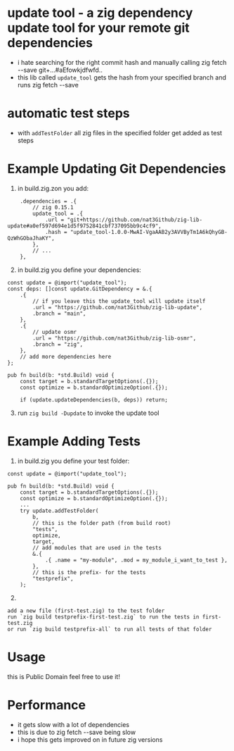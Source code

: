 # update tool - a zig dependency update tool for your remote git dependencies

- i hate searching for the right commit hash and manually calling zig fetch --save git+...#aEfowkjdfwfd..
- this lib called `update_tool` gets the hash from your specified branch and runs zig fetch --save

# automatic test steps

- with `addTestFolder` all zig files in the specified folder get added as test steps

# Example Updating Git Dependencies

1. in build.zig.zon you add:

```zig
    .dependencies = .{
        // zig 0.15.1
        update_tool = .{
            .url = "git+https://github.com/nat3Github/zig-lib-update#a0ef597d694e1d5f9752841cbf737095bb9c4cf9",
            .hash = "update_tool-1.0.0-MwAI-VgaAAB2y3AVVByTm1A6kQhyGB-QzWhGObaJhaKY",
        },
        // ...
    },
```

2. in build.zig you define your dependencies:

```zig
const update = @import("update_tool");
const deps: []const update.GitDependency = &.{
    .{
        // if you leave this the update_tool will update itself
        .url = "https://github.com/nat3Github/zig-lib-update",
        .branch = "main",
    },
    .{
        // update osmr
        .url = "https://github.com/nat3Github/zig-lib-osmr",
        .branch = "zig",
    },
    // add more dependencies here
};

pub fn build(b: *std.Build) void {
    const target = b.standardTargetOptions(.{});
    const optimize = b.standardOptimizeOption(.{});

    if (update.updateDependencies(b, deps)) return;
```

3. run `zig build -Dupdate` to invoke the update tool

# Example Adding Tests

1. in build.zig you define your test folder:

```zig
const update = @import("update_tool");

pub fn build(b: *std.Build) void {
    const target = b.standardTargetOptions(.{});
    const optimize = b.standardOptimizeOption(.{});
    ...
    try update.addTestFolder(
        b,
        // this is the folder path (from build root)
        "tests",
        optimize,
        target,
        // add modules that are used in the tests
        &.{
            .{ .name = "my-module", .mod = my_module_i_want_to_test },
        },
        // this is the prefix- for the tests
        "testprefix",
    );
```

2.

```
add a new file (first-test.zig) to the test folder
run `zig build testprefix-first-test.zig` to run the tests in first-test.zig
or run `zig build testprefix-all` to run all tests of that folder
```

# Usage

this is Public Domain feel free to use it!

# Performance

- it gets slow with a lot of dependencies
- this is due to zig fetch --save being slow
- i hope this gets improved on in future zig versions

